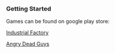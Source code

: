 ### Getting Started

Games can be found on google play store:

[Industrial Factory](https://play.google.com/store/apps/details?id=com.ShuterGameStudio.IndustrialFactory)

[Angry Dead Guys](https://play.google.com/store/apps/details?id=com.ShuterGameStudio.IndustrialFactory)
